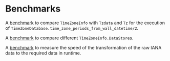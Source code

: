 # Benchmarks

A [benchmark](https://github.com/hrzndhrn/time_zone_info/blob/master/bench/time_zone_database_bench.md)
to compare `TimeZoneInfo` with `Tzdata` and `Tz`
for the execution of `TimeZoneDatabase.time_zone_periods_from_wall_datetime/2`.

A [benchmark](https://github.com/hrzndhrn/time_zone_info/blob/master/bench/stores_bench.md)
to compare different `TimeZoneInfo.DataStore`s.

A [benchmark](https://github.com/hrzndhrn/time_zone_info/blob/master/bench/transform_bench.md)
to measure the speed of the transformation
of the raw IANA data to the required data in runtime.
